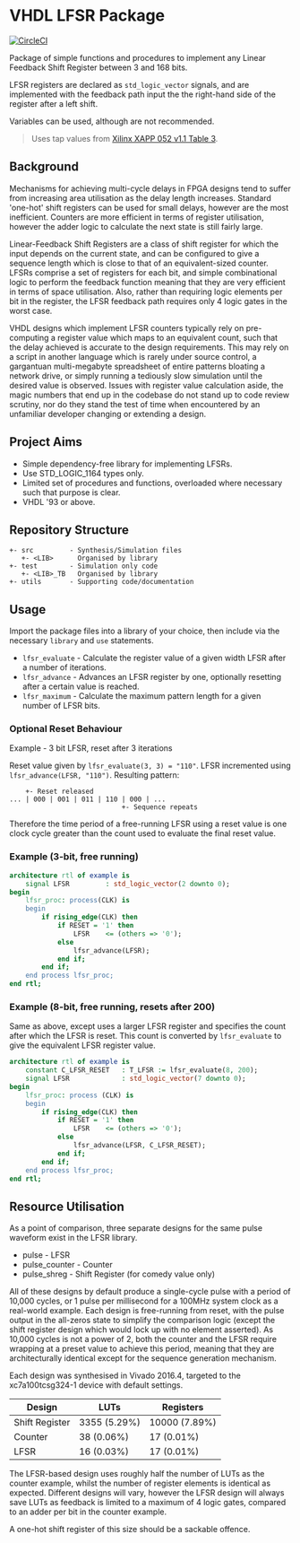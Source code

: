VHDL LFSR Package
=================

[![CircleCI](https://circleci.com/gh/richjyoung/lfsr-package/tree/master.svg?style=svg)](https://circleci.com/gh/richjyoung/lfsr-package/tree/master)

Package of simple functions and procedures to implement any Linear Feedback
Shift Register between 3 and 168 bits.

LFSR registers are declared as `std_logic_vector` signals, and are implemented
with the feedback path input the the right-hand side of the register after a
left shift.

Variables can be used, although are not recommended.

> Uses tap values from [Xilinx XAPP 052 v1.1 Table 3](https://www.xilinx.com/support/documentation/application_notes/xapp052.pdf).

## Background

Mechanisms for achieving multi-cycle delays in FPGA designs tend to suffer from
increasing area utilisation as the delay length increases.  Standard 'one-hot'
shift registers can be used for small delays, however are the most inefficient.
Counters are more efficient in terms of register utilisation, however the adder
logic to calculate the next state is still fairly large.

Linear-Feedback Shift Registers are a class of shift register for which the
input depends on the current state, and can be configured to give a sequence
length which is close to that of an equivalent-sized counter.  LFSRs comprise a
set of registers for each bit, and simple combinational logic to perform the
feedback function meaning that they are very efficient in terms of space
utilisation.  Also, rather than requiring logic elements per bit in the
register, the LFSR feedback path requires only 4 logic gates in the worst case.

VHDL designs which implement LFSR counters typically rely on pre-computing a
register value which maps to an equivalent count, such that the delay achieved
is accurate to the design requirements.  This may rely on a script in another
language which is rarely under source control, a gargantuan multi-megabyte
spreadsheet of entire patterns bloating a network drive, or simply running a
tediously slow simulation until the desired value is observed.  Issues with
register value calculation aside, the magic numbers that end up in the codebase
do not stand up to code review scrutiny, nor do they stand the test of time when
encountered by an unfamiliar developer changing or extending a design.

## Project Aims
* Simple dependency-free library for implementing LFSRs.
* Use STD_LOGIC_1164 types only.
* Limited set of procedures and functions, overloaded where necessary such that
purpose is clear.
* VHDL '93 or above.

## Repository Structure

```
+- src         - Synthesis/Simulation files
   +- <LIB>      Organised by library
+- test        - Simulation only code
   +- <LIB>_TB   Organised by library
+- utils       - Supporting code/documentation
```

## Usage
Import the package files into a library of your choice, then include via the
necessary `library` and `use` statements.

* `lfsr_evaluate` - Calculate the register value of a given width LFSR after a
number of iterations.
* `lfsr_advance` - Advances an LFSR register by one, optionally resetting after
a certain value is reached.
* `lfsr_maximum` - Calculate the maximum pattern length for a given number of
LFSR bits.

### Optional Reset Behaviour
Example - 3 bit LFSR, reset after 3 iterations

Reset value given by `lfsr_evaluate(3, 3) = "110"`. LFSR incremented using
`lfsr_advance(LFSR, "110")`.  Resulting pattern:
```
    +- Reset released
... | 000 | 001 | 011 | 110 | 000 | ...
                            +- Sequence repeats
```
Therefore the time period of a free-running LFSR using a reset value is one
clock cycle greater than the count used to evaluate the final reset value.

### Example (3-bit, free running)
```vhdl
architecture rtl of example is
    signal LFSR         : std_logic_vector(2 downto 0);
begin
    lfsr_proc: process(CLK) is
    begin
        if rising_edge(CLK) then
            if RESET = '1' then
                LFSR    <= (others => '0');
            else
                lfsr_advance(LFSR);
            end if;
        end if;
    end process lfsr_proc;
end rtl;
```

### Example (8-bit, free running, resets after 200)
Same as above, except uses a larger LFSR register and specifies the count after
which the LFSR is reset.  This count is converted by `lfsr_evaluate` to give the
equivalent LFSR register value.
```vhdl
architecture rtl of example is
    constant C_LFSR_RESET   : T_LFSR := lfsr_evaluate(8, 200);
    signal LFSR             : std_logic_vector(7 downto 0);
begin
    lfsr_proc: process (CLK) is
    begin
        if rising_edge(CLK) then
            if RESET = '1' then
                LFSR    <= (others => '0');
            else
                lfsr_advance(LFSR, C_LFSR_RESET);
            end if;
        end if;
    end process lfsr_proc;
end rtl;
```

## Resource Utilisation

As a point of comparison, three separate designs for the same pulse waveform exist in the LFSR library.

* pulse - LFSR
* pulse_counter - Counter
* pulse_shreg - Shift Register (for comedy value only)

All of these designs by default produce a single-cycle pulse with a period of
10,000 cycles, or 1 pulse per millisecond for a 100MHz system clock as a
real-world example.  Each design is free-running from reset, with the pulse
output in the all-zeros state to simplify the comparison logic (except the shift
register design which would lock up with no element asserted).  As 10,000 cycles
is not a power of 2, both the counter and the LFSR require wrapping at a preset
value to achieve this period, meaning that they are architecturally identical
except for the sequence generation mechanism.

Each design was synthesised in Vivado 2016.4, targeted to the xc7a100tcsg324-1
device with default settings.

| Design         | LUTs         | Registers     |
|----------------|--------------|---------------|
| Shift Register | 3355 (5.29%) | 10000 (7.89%) |
| Counter        | 38 (0.06%)   | 17 (0.01%)    |
| LFSR           | 16 (0.03%)   | 17 (0.01%)    |

The LFSR-based design uses roughly half the number of LUTs as the counter
example, whilst the number of register elements is identical as expected.
Different designs will vary, however the LFSR design will always save LUTs as
feedback is limited to a maximum of 4 logic gates, compared to an adder per bit
in the counter example.

A one-hot shift register of this size should be a sackable offence.